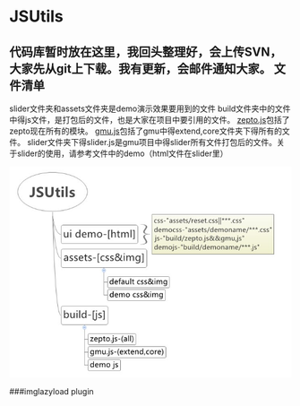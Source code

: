 JSUtils
=======

代码库暂时放在这里，我回头整理好，会上传SVN，大家先从git上下载。我有更新，会邮件通知大家。
文件清单
-------
slider文件夹和assets文件夹是demo演示效果要用到的文件
build文件夹中的文件中得js文件，是打包后的文件，也是大家在项目中要引用的文件。
[zepto.js](http://zeptojs.com/)包括了zepto现在所有的模块。
[gmu.js](http://gmu.baidu.com/)包括了gmu中得extend,core文件夹下得所有的文件。
slider文件夹下得slider.js是gmu项目中得slider所有文件打包后的文件。关于slider的使用，请参考文件中的demo（html文件在slider里）

![xmind](xmind.jpg)

###imglazyload plugin
			<script type="text/javascript" src="../build/zepto.js"></script>
			<script type="text/javascript" src="../build/gmu.js"></script>
			<script type="text/javascript" src="../src/extend/event.scrollStop.js"></script><!--注意，此文件依赖gmu throttle方法，必须在gmu之后引用-->